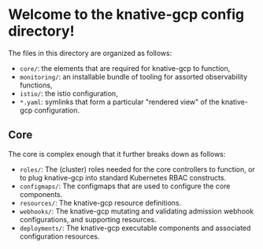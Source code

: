 # Welcome to the knative-gcp config directory!

The files in this directory are organized as follows:

- `core/`: the elements that are required for knative-gcp to function,
- `monitoring/`: an installable bundle of tooling for assorted observability
  functions,
- `istio/`: the istio configuration,
- `*.yaml`: symlinks that form a particular "rendered view" of the
  knative-gcp configuration.

## Core

The core is complex enough that it further breaks down as follows:

- `roles/`: The (cluster) roles needed for the core controllers to function, or
  to plug knative-gcp into standard Kubernetes RBAC constructs.
- `configmaps/`: The configmaps that are used to configure the core components.
- `resources/`: The knative-gcp resource definitions.
- `webhooks/`: The knative-gcp mutating and validating admission webhook
  configurations, and supporting resources.
- `deployments/`: The knative-gcp executable components and associated
  configuration resources.
